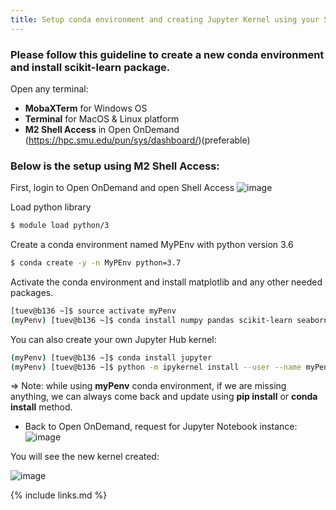 ```yaml
---
title: Setup conda environment and creating Jupyter Kernel using your SMU ManeFrame account
---
```


### Please follow this guideline to create a new conda environment and install scikit-learn package.

Open any terminal:
  - **MobaXTerm** for Windows OS
  - **Terminal** for MacOS & Linux platform
  - **M2 Shell Access** in Open OnDemand (https://hpc.smu.edu/pun/sys/dashboard/)(preferable)

### Below is the setup using M2 Shell Access:

First, login to Open OnDemand and open Shell Access 
![image](https://user-images.githubusercontent.com/43855029/146410172-77d7531f-9673-48e7-8b3b-6e384a0893b2.png)

Load python library

```bash
$ module load python/3
```

Create a conda environment named MyPEnv with python version 3.6

```bash
$ conda create -y -n MyPEnv python=3.7
```

Activate the conda environment and install matplotlib and any other needed packages.

```bash
[tuev@b136 ~]$ source activate myPenv
(myPenv) [tuev@b136 ~]$ conda install numpy pandas scikit-learn seaborn matplotlib -y
```

You can also create your own Jupyter Hub kernel:

```bash
(myPenv) [tuev@b136 ~]$ conda install jupyter
(myPenv) [tuev@b136 ~]$ python -m ipykernel install --user --name myPenv --display-name "My 1st conda env"
```

=> Note: while using **myPenv** conda environment, if we are missing anything, we can always come back and update using **pip install**
or **conda install** method.

- Back to Open OnDemand, request for Jupyter Notebook instance:
![image](https://user-images.githubusercontent.com/43855029/146412276-f9dd833f-2436-43cd-80b9-93b578cda2df.png)

You will see the new kernel created:

![image](https://user-images.githubusercontent.com/43855029/146412731-58cdc03b-158c-48b8-aee9-7f1f1e842efb.png)


{% include links.md %}
